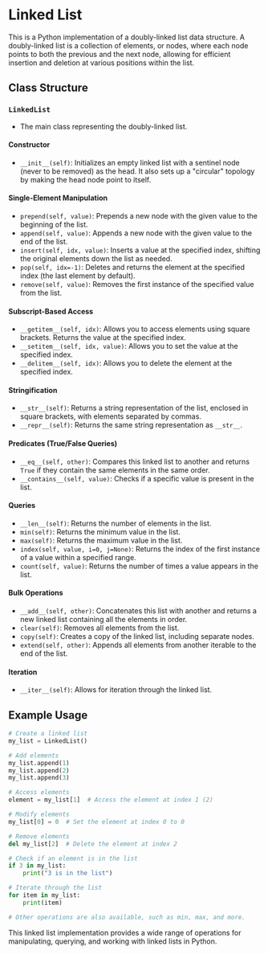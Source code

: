 # Linked List

This is a Python implementation of a doubly-linked list data structure. A doubly-linked list is a collection of elements, or nodes, where each node points to both the previous and the next node, allowing for efficient insertion and deletion at various positions within the list.

## Class Structure

### `LinkedList`

- The main class representing the doubly-linked list.

#### Constructor

- `__init__(self)`: Initializes an empty linked list with a sentinel node (never to be removed) as the head. It also sets up a "circular" topology by making the head node point to itself.

#### Single-Element Manipulation

- `prepend(self, value)`: Prepends a new node with the given value to the beginning of the list.
- `append(self, value)`: Appends a new node with the given value to the end of the list.
- `insert(self, idx, value)`: Inserts a value at the specified index, shifting the original elements down the list as needed.
- `pop(self, idx=-1)`: Deletes and returns the element at the specified index (the last element by default).
- `remove(self, value)`: Removes the first instance of the specified value from the list.

#### Subscript-Based Access

- `__getitem__(self, idx)`: Allows you to access elements using square brackets. Returns the value at the specified index.
- `__setitem__(self, idx, value)`: Allows you to set the value at the specified index.
- `__delitem__(self, idx)`: Allows you to delete the element at the specified index.

#### Stringification

- `__str__(self)`: Returns a string representation of the list, enclosed in square brackets, with elements separated by commas.
- `__repr__(self)`: Returns the same string representation as `__str__`.

#### Predicates (True/False Queries)

- `__eq__(self, other)`: Compares this linked list to another and returns `True` if they contain the same elements in the same order.
- `__contains__(self, value)`: Checks if a specific value is present in the list.

#### Queries

- `__len__(self)`: Returns the number of elements in the list.
- `min(self)`: Returns the minimum value in the list.
- `max(self)`: Returns the maximum value in the list.
- `index(self, value, i=0, j=None)`: Returns the index of the first instance of a value within a specified range.
- `count(self, value)`: Returns the number of times a value appears in the list.

#### Bulk Operations

- `__add__(self, other)`: Concatenates this list with another and returns a new linked list containing all the elements in order.
- `clear(self)`: Removes all elements from the list.
- `copy(self)`: Creates a copy of the linked list, including separate nodes.
- `extend(self, other)`: Appends all elements from another iterable to the end of the list.

#### Iteration

- `__iter__(self)`: Allows for iteration through the linked list.

## Example Usage

```python
# Create a linked list
my_list = LinkedList()

# Add elements
my_list.append(1)
my_list.append(2)
my_list.append(3)

# Access elements
element = my_list[1]  # Access the element at index 1 (2)

# Modify elements
my_list[0] = 0  # Set the element at index 0 to 0

# Remove elements
del my_list[2]  # Delete the element at index 2

# Check if an element is in the list
if 3 in my_list:
    print("3 is in the list")

# Iterate through the list
for item in my_list:
    print(item)

# Other operations are also available, such as min, max, and more.
```

This linked list implementation provides a wide range of operations for manipulating, querying, and working with linked lists in Python.
